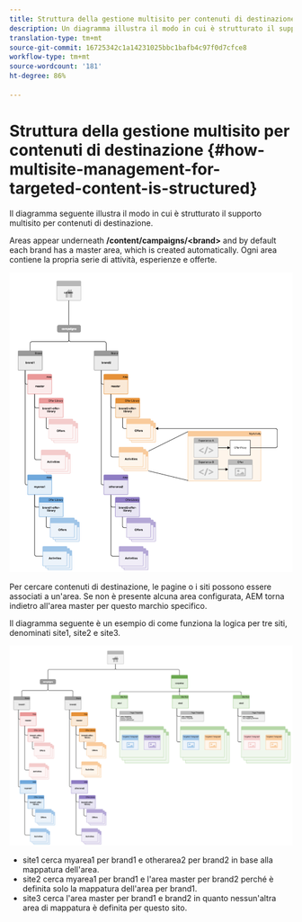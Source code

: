 ```yaml
---
title: Struttura della gestione multisito per contenuti di destinazione
description: Un diagramma illustra il modo in cui è strutturato il supporto multisito per contenuti di destinazione
translation-type: tm+mt
source-git-commit: 16725342c1a14231025bbc1bafb4c97f0d7cfce8
workflow-type: tm+mt
source-wordcount: '181'
ht-degree: 86%

---
```



# Struttura della gestione multisito per contenuti di destinazione {#how-multisite-management-for-targeted-content-is-structured}

Il diagramma seguente illustra il modo in cui è strutturato il supporto multisito per contenuti di destinazione.

Areas appear underneath **/content/campaigns/&lt;brand>** and by default each brand has a master area, which is created automatically. Ogni area contiene la propria serie di attività, esperienze e offerte.

![Struttura multisito](/help/sites-cloud/authoring/assets/multisite-structure.png)

Per cercare contenuti di destinazione, le pagine o i siti possono essere associati a un&#39;area. Se non è presente alcuna area configurata, AEM torna indietro all&#39;area master per questo marchio specifico.

Il diagramma seguente è un esempio di come funziona la logica per tre siti, denominati site1, site2 e site3.

![Struttura multisito tra siti](/help/sites-cloud/authoring/assets/multisite-structure-2.png)

* site1 cerca myarea1 per brand1 e otherarea2 per brand2 in base alla mappatura dell&#39;area.
* site2 cerca myarea1 per brand1 e l&#39;area master per brand2 perché è definita solo la mappatura dell&#39;area per brand1.
* site3 cerca l&#39;area master per brand1 e brand2 in quanto nessun&#39;altra area di mappatura è definita per questo sito.
